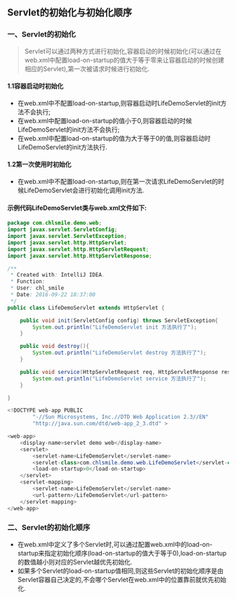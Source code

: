 ## Servlet的初始化与初始化顺序

### 一、Servlet的初始化
> Servlet可以通过两种方式进行初始化,容器启动的时候初始化(可以通过在web.xml中配置load-on-startup的值大于等于零来让容器启动的时候创建相应的Servlet),第一次被请求时候进行初始化.

#### 1.1容器启动时初始化
- 在web.xml中不配置load-on-startup,则容器启动时LifeDemoServlet的init方法不会执行;
- 在web.xml中配置load-on-startup的值小于0,则容器启动的时候LifeDemoServlet的init方法不会执行;
- 在web.xml中配置load-on-startup的值为大于等于0的值,则容器启动时LifeDemoServlet的init方法执行.

#### 1.2第一次使用时初始化
- 在web.xml中不配置load-on-startup,则在第一次请求LifeDemoServlet的时候LifeDemoServlet会进行初始化调用init方法.

#### 示例代码LifeDemoServlet类与web.xml文件如下:
```java
package com.chlsmile.demo.web;
import javax.servlet.ServletConfig;
import javax.servlet.ServletException;
import javax.servlet.http.HttpServlet;
import javax.servlet.http.HttpServletRequest;
import javax.servlet.http.HttpServletResponse;

/**
 * Created with: IntelliJ IDEA.
 * Function:
 * User: chl_smile
 * Date: 2016-09-22 18:37:00
 */
public class LifeDemoServlet extends HttpServlet {

    public void init(ServletConfig config) throws ServletException{
        System.out.println("LifeDemoServlet init 方法执行了");
    }

    public void destroy(){
        System.out.println("LifeDemoServlet destroy 方法执行了");
    }

    public void service(HttpServletRequest req, HttpServletResponse resp){
        System.out.println("LifeDemoServlet service 方法执行了");
    }

}
```
```java
<!DOCTYPE web-app PUBLIC
        "-//Sun Microsystems, Inc.//DTD Web Application 2.3//EN"
        "http://java.sun.com/dtd/web-app_2_3.dtd" >

<web-app>
    <display-name>servlet demo web</display-name>
    <servlet>
        <servlet-name>LifeDemoServlet</servlet-name>
        <servlet-class>com.chlsmile.demo.web.LifeDemoServlet</servlet-class>
        <load-on-startup>0</load-on-startup>
    </servlet>
    <servlet-mapping>
        <servlet-name>LifeDemoServlet</servlet-name>
        <url-pattern>/LifeDemoServlet</url-pattern>
    </servlet-mapping>
</web-app>
```

### 二、Servlet的初始化顺序
- 在web.xml中定义了多个Servlet时,可以通过配置web.xml中的load-on-startup来指定初始化顺序(load-on-startup的值大于等于0),load-on-startup的数值越小则对应的Servlet越优先初始化.
- 如果多个Servlet的load-on-startup值相同,则这些Servlet的初始化顺序是由Servlet容器自己决定的,不会哪个Servlet在web.xml中的位置靠前就优先初始化.





